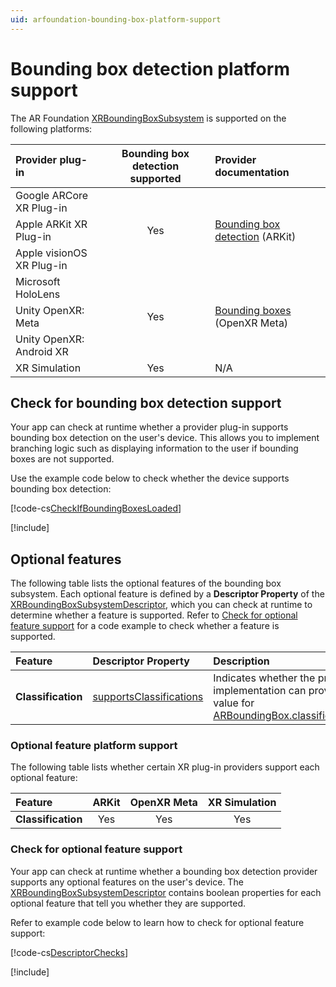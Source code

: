 ```yaml
---
uid: arfoundation-bounding-box-platform-support
---
```

# Bounding box detection platform support

The AR Foundation [XRBoundingBoxSubsystem](xref:UnityEngine.XR.ARSubsystems.XRBoundingBoxSubsystem) is supported on the following platforms:

| Provider plug-in | Bounding box detection supported | Provider documentation |
| :--------------- | :------------------------------: | :--------------------- |
| Google ARCore XR Plug-in | | |
| Apple ARKit XR Plug-in | Yes | [Bounding box detection](xref:arkit-bounding-boxes) (ARKit) |
| Apple visionOS XR Plug-in | | |
| Microsoft HoloLens | | |
| Unity OpenXR: Meta | Yes | [Bounding boxes](xref:meta-openxr-bounding-boxes) (OpenXR Meta) |
| Unity OpenXR: Android XR | | |
| XR Simulation | Yes | N/A |

## Check for bounding box detection support

Your app can check at runtime whether a provider plug-in supports bounding box detection on the user's device. This allows you to implement branching logic such as displaying information to the user if bounding boxes are not supported.

Use the example code below to check whether the device supports bounding box detection:

[!code-cs[CheckIfBoundingBoxesLoaded](../../../Tests/Runtime/CodeSamples/LoaderUtilitySamples.cs#CheckIfBoundingBoxesLoaded)]

[!include[](../../snippets/initialization.md)]

## Optional features

The following table lists the optional features of the bounding box subsystem. Each optional feature is defined by a **Descriptor Property** of the [XRBoundingBoxSubsystemDescriptor](xref:UnityEngine.XR.ARSubsystems.XRBoundingBoxSubsystemDescriptor), which you can check at runtime to determine whether a feature is supported. Refer to [Check for optional feature support](#check-feature-support) for a code example to check whether a feature is supported.

| Feature                    | Descriptor Property | Description |
| :------------------------- | :------------------ | :---------- |
| **Classification** | [supportsClassifications](xref:UnityEngine.XR.ARSubsystems.XRBoundingBoxSubsystemDescriptor.supportsClassifications) | Indicates whether the provider implementation can provide a value for [ARBoundingBox.classifications](xref:UnityEngine.XR.ARFoundation.ARBoundingBox.classifications). |

<a id="optional-features-support-table"></a>

### Optional feature platform support

The following table lists whether certain XR plug-in providers support each optional feature:

| Feature | ARKit | OpenXR Meta | XR Simulation |
| :------ | :---: | :---------: | :-----------: |
| **Classification** | Yes | Yes | Yes |

<a id="check-feature-support"></a>

### Check for optional feature support

Your app can check at runtime whether a bounding box detection provider supports any optional features on the user's device. The [XRBoundingBoxSubsystemDescriptor](xref:UnityEngine.XR.ARSubsystems.XRBoundingBoxSubsystemDescriptor) contains boolean properties for each optional feature that tell you whether they are supported.

Refer to example code below to learn how to check for optional feature support:

[!code-cs[DescriptorChecks](../../../Tests/Runtime/CodeSamples/ARBoundingBoxManagerSamples.cs#DescriptorChecks)]

[!include[](../../snippets/apple-arkit-trademark.md)]
